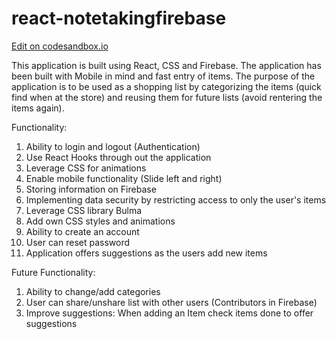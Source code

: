 # react-notetakingfirebase

[Edit on codesandbox.io](https://wen4z.csb.app/noteapp)

This application is built using React, CSS and Firebase. The application has been built with Mobile in mind and fast entry of items. The purpose of the application is to be used as a shopping list by categorizing the items (quick find when at the store) and reusing them for future lists (avoid rentering the items again).

Functionality:

1. Ability to login and logout (Authentication)
2. Use React Hooks through out the application
3. Leverage CSS for animations
4. Enable mobile functionality (Slide left and right)
5. Storing information on Firebase
6. Implementing data security by restricting access to only the user's items
7. Leverage CSS library Bulma
8. Add own CSS styles and animations
9. Ability to create an account
10. User can reset password
11. Application offers suggestions as the users add new items

Future Functionality:

1. Ability to change/add categories
2. User can share/unshare list with other users (Contributors in Firebase)
3. Improve suggestions: When adding an Item check items done to offer suggestions
